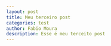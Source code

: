 ```yaml
---
layout: post
title: Meu terceiro post
categories: test
author: Fabio Moura
description: Esse é meu terceito post
---
```


